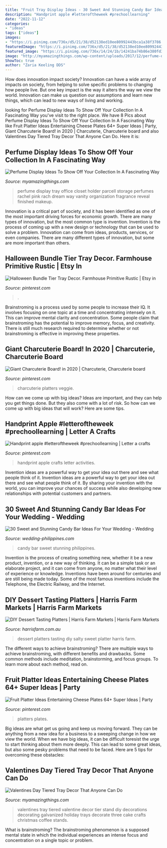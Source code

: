 ```yaml
---
title: "Fruit Tray Display Ideas - 30 Sweet And Stunning Candy Bar Ideas For Your Wedding"
description: "Handprint apple #letteroftheweek #prechoollearning"
date: "2022-11-12"
categories:
- "ideas"
tags: ["ideas"]
images:
- "https://i.pinimg.com/736x/d5/21/38/d52138ed10ee80992443bca1a38f3786.jpg"
featuredImage: "https://i.pinimg.com/736x/d5/21/38/d52138ed10ee80992443bca1a38f3786.jpg"
featured_image: "https://i.pinimg.com/736x/14/24/1b/14241ba74b86e380fd33a708be592964--alphabet-phonics--months.jpg"
image: "http://myamazingthings.com/wp-content/uploads/2017/12/perfume-display-ideas-11-.jpg"
ShowToc: true
author: "Zaria Keeling DDS"
---
```



How does innovation impact society?
Innovation can have a wide array of impacts on society, from helping to solve specific problems to changing how people live. But one key impact is the way it alters the way we view the world. Innovation can make us question our assumptions and learn new things, which can lead to new ways of living and working.

	

		
looking for Perfume Display Ideas To Show Off Your Collection In A Fascinating Way you've visit to the right place. We have 8 Pics about Perfume Display Ideas To Show Off Your Collection In A Fascinating Way like Fruit Platter Ideas Entertaining Cheese Plates 64+ Super Ideas | Party, Giant Charcuterie Board! in 2020 | Charcuterie, Charcuterie board and also Valentines Day Tiered Tray Decor That Anyone Can Do. Here it is:
		
    
## Perfume Display Ideas To Show Off Your Collection In A Fascinating Way

<img loading=lazy src="http://myamazingthings.com/wp-content/uploads/2017/12/perfume-display-ideas-11-.jpg" onerror="this.onerror=null;this.src='https://tse2.mm.bing.net/th?id=OIP.-568m2vENY4tTG_2CEsaNwHaLH&amp;pid=15.1';" alt="Perfume Display Ideas To Show Off Your Collection In A Fascinating Way">

_Source: myamazingthings.com_

>perfume display tray office closet holder parcell storage perfumes rachel pink rach dream way vanity organization fragrance reveal finished makeup. 

	

Innovation is a critical part of society, and it has been identified as one of the most important driving forces for economic growth. There are many types of innovation, but the most common type is invention. Invention is the process of coming up with a new design or technology that can be used to solve a problem. Innovation can come from ideas, products, services, or even companies. There are many different types of innovation, but some are more important than others.

    
## Halloween Bundle Tier Tray Decor. Farmhouse Primitive Rustic | Etsy In

<img loading=lazy src="https://i.pinimg.com/736x/6b/5b/68/6b5b6839b4caa5cbd2a8c1503dce84fa.jpg" onerror="this.onerror=null;this.src='https://tse4.mm.bing.net/th?id=OIP.PMh_PCvls4EQ8xkR_fUrlgHaLA&amp;pid=15.1';" alt="Halloween Bundle Tier Tray Decor. Farmhouse Primitive Rustic | Etsy in">

_Source: pinterest.com_

>. 

	

Brainstroming is a process used by some people to increase their IQ. It involves focusing on one topic at a time and concentrating intensely on it. This can improve mental clarity and concentration. Some people claim that brainstroming has the potential to improve memory, focus, and creativity. There is still much research required to determine whether or not brainstroming is effective in improving these properties.

    
## Giant Charcuterie Board! In 2020 | Charcuterie, Charcuterie Board

<img loading=lazy src="https://i.pinimg.com/736x/d5/21/38/d52138ed10ee80992443bca1a38f3786.jpg" onerror="this.onerror=null;this.src='https://tse1.mm.bing.net/th?id=OIP.nKjfbmXjviGbD-WOTrXemQHaOk&amp;pid=15.1';" alt="Giant Charcuterie Board! in 2020 | Charcuterie, Charcuterie board">

_Source: pinterest.com_

>charcuterie platters veggie. 

	

How can we come up with big ideas?
Ideas are important, and they can help you get things done. But they also come with a lot of risk. So how can we come up with big ideas that will work? Here are some tips.

    
## Handprint Apple #letteroftheweek #prechoollearning | Letter A Crafts

<img loading=lazy src="https://i.pinimg.com/736x/14/24/1b/14241ba74b86e380fd33a708be592964--alphabet-phonics--months.jpg" onerror="this.onerror=null;this.src='https://tse1.mm.bing.net/th?id=OIP.n_CyfXZnijXZ1MWOv0xtqQHaJ6&amp;pid=15.1';" alt="Handprint apple #letteroftheweek #prechoollearning | Letter a crafts">

_Source: pinterest.com_

>handprint apple crafts letter activities. 

	

Invention ideas are a powerful way to get your idea out there and see what people think of it.
Invention ideas are a powerful way to get your idea out there and see what people think of it. By sharing your invention with the world, you can improve your chances of success while also developing new relationships with potential customers and partners.

    
## 30 Sweet And Stunning Candy Bar Ideas For Your Wedding - Wedding

<img loading=lazy src="http://www.wedding-philippines.com/wp-content/uploads/2015/09/Wedding-Philippines-30-Sweet-and-Stunning-Candy-Bar-Buffet-Food-Ideas-For-Your-Wedding-13.jpg" onerror="this.onerror=null;this.src='https://tse1.mm.bing.net/th?id=OIP.DY0v9PNBQo-HOOQpbdOOrwHaLH&amp;pid=15.1';" alt="30 Sweet and Stunning Candy Bar Ideas For Your Wedding - Wedding">

_Source: wedding-philippines.com_

>candy bar sweet stunning philippines. 

	

Invention is the process of creating something new, whether it be a new product, invention, or a new way of thinking. It can be a simple task or an elaborate project, and it can come from anyone, no matter what their level of experience or knowledge. Inventions have been around for centuries and are still being made today. Some of the most famous inventions include the Telephone, the Electric Railway, and the Internet.

    
## DIY Dessert Tasting Platters | Harris Farm Markets | Harris Farm Markets

<img loading=lazy src="https://cdn.shopify.com/s/files/1/0206/9470/files/diy_dessert_tasting_platter_sweet_salty.jpg?v=1554787135" onerror="this.onerror=null;this.src='https://tse4.mm.bing.net/th?id=OIP.4zD2bDuyib_1h9DJpIiTeQHaLH&amp;pid=15.1';" alt="DIY Dessert Tasting Platters | Harris Farm Markets | Harris Farm Markets">

_Source: harrisfarm.com.au_

>dessert platters tasting diy salty sweet platter harris farm. 

	

The different ways to achieve brainstroming?
There are multiple ways to achieve brainstroming, with different benefits and drawbacks. Some common methods include meditation, brainstorming, and focus groups. To learn more about each method, read on.

    
## Fruit Platter Ideas Entertaining Cheese Plates 64+ Super Ideas | Party

<img loading=lazy src="https://i.pinimg.com/736x/9e/50/af/9e50af6587d88839439ed9b0290bad4f.jpg" onerror="this.onerror=null;this.src='https://tse3.mm.bing.net/th?id=OIP.Xfpn-31fv097Ow2EvOPxqgAAAA&amp;pid=15.1';" alt="Fruit Platter Ideas Entertaining Cheese Plates 64+ Super Ideas | Party">

_Source: pinterest.com_

>platters plates. 

	

Big ideas are what get us going and keep us moving forward. They can be anything from a new idea for a business to a sweeping change in how we view the world. When we have big ideas, it can be difficult toresist the urge to start thinking about them more deeply. This can lead to some great ideas, but also some pesky problems that need to be faced. Here are 5 tips for overcoming these obstacles: 

    
## Valentines Day Tiered Tray Decor That Anyone Can Do

<img loading=lazy src="http://myamazingthings.com/wp-content/uploads/2018/02/valentines-day-tray-2.jpg" onerror="this.onerror=null;this.src='https://tse4.mm.bing.net/th?id=OIP.ClgTaB_wEibLRt2i2gAiZQHaKO&amp;pid=15.1';" alt="Valentines Day Tiered Tray Decor That Anyone Can Do">

_Source: myamazingthings.com_

>valentines tray tiered valentine decor tier stand diy decorations decorating galvanized holiday trays decorate three cake crafts christmas coffee stands. 

	

What is brainstroming?
The brainstroming phenomenon is a supposed mental state in which the individual experiences an intense focus and concentration on a single topic or problem.

